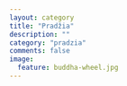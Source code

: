 ```yaml
---
layout: category
title: "Pradžia"
description: ""
category: "pradzia"
comments: false
image:
  feature: buddha-wheel.jpg
---
```

